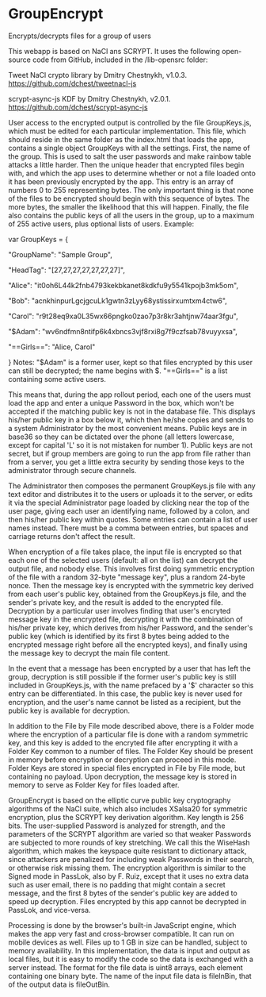 # GroupEncrypt
Encrypts/decrypts files for a group of users

This webapp is based on NaCl ans SCRYPT. It uses the following open-source code from GitHub, included in the /lib-opensrc folder:

Tweet NaCl crypto library by Dmitry Chestnykh, v1.0.3. https://github.com/dchest/tweetnacl-js

scrypt-async-js KDF by Dmitry Chestnykh, v2.0.1. https://github.com/dchest/scrypt-async-js

User access to the encrypted output is controlled by the file GroupKeys.js, which must be edited for each particular implementation. This file, which should reside in the same folder as the index.html that loads the app, contains a single object GroupKeys with all the settings. First, the name of the group. This is used to salt the user passwords and make rainbow table attacks a little harder. Then the unique header that encrypted files begin with, and which the app uses to determine whether or not a file loaded onto it has been previously encrypted by the app. This entry is an array of numbers 0 to 255 representing bytes. The only important thing is that none of the files to be encrypted should begin with this sequence of bytes. The more bytes, the smaller the likelihood that this will happen. Finally, the file also contains the public keys of all the users in the group, up to a maximum of 255 active users, plus optional lists of users. Example:

var GroupKeys = {

"GroupName": "Sample Group",

"HeadTag": "[27,27,27,27,27,27,27]",

"Alice":
"it0oh6L44k2fnb4793kekbkanet8kdkfu9y5541kpojb3mk5om",

"Bob":
"acnkhinpurLgcjgcuLk1gwtn3zLyy68ystissirxumtxm4ctw6",

"Carol":
"r9t28eq9xa0L35wx66pngko0zao7p3r8kr3ahtjnw74aar3fgu",

"$Adam":
"wv6ndfmn8ntifp6k4xbncs3vjf8rxi8g7f9czfsab78vuyyxsa",

"==Girls==":
"Alice, Carol"

}
Notes: "$Adam" is a former user, kept so that files encrypted by this user can still be decrypted; the name begins with $. "==Girls==" is a list containing some active users.

This means that, during the app rollout period, each one of the users must load the app and enter a unique Password in the box, which won't be accepted if the matching public key is not in the database file. This displays his/her public key in a box below it, which then he/she copies and sends to a system Administrator by the most convenient means. Public keys are in base36 so they can be dictated over the phone (all letters lowercase, except for capital 'L' so it is not mistaken for number 1). Public keys are not secret, but if group members are going to run the app from file rather than from a server, you get a little extra security by sending those keys to the administrator through secure channels.

The Administrator then composes the permanent GroupKeys.js file with any text editor and distributes it to the users or uploads it to the server, or edits it via the special Administrator page loaded by clicking near the top of the user page, giving each user an identifying name, followed by a colon, and then his/her public key within quotes. Some entries can contain a list of user names instead. There must be a comma between entries, but spaces and carriage returns don't affect the result.

When encryption of a file takes place, the input file is encrypted so that each one of the selected users (default: all on the list) can decrypt the output file, and nobody else. This involves first doing symmetric encryption of the file with a random 32-byte "message key", plus a random 24-byte nonce. Then the message key is encrypted with the symmetric key derived from each user's public key, obtained from the GroupKeys.js file, and the sender's private key, and the result is added to the encrypted file. Decryption by a particular user involves finding that user's encryted message key in the encrypted file, decrypting it with the combination of his/her private key, which derives from his/her Password, and the sender's public key (which is identified by its first 8 bytes being added to the encrypted message right before all the encrypted keys), and finally using the message key to decrypt the main file content.

In the event that a message has been encrypted by a user that has left the group, decryption is still possible if the former user's public key is still included in GroupKeys.js, with the name prefaced by a '$' character so this entry can be differentiated. In this case, the public key is never used for encryption, and the user's name cannot be listed as a recipient, but the public key is available for decryption.

In addition to the File by File mode described above, there is a Folder mode where the encryption of a particular file is done with a random symmetric key, and this key is added to the encryted file after encrypting it with a Folder Key common to a number of files. The Folder Key should be present in memory before encryption or decryption can proceed in this mode. Folder Keys are stored in special files encrypted in File by File mode, but containing no payload. Upon decryption, the message key is stored in memory to serve as Folder Key for files loaded after.

GroupEncrypt is based on the elliptic curve public key cryptography algorithms of the NaCl suite, which also includes XSalsa20 for symmetric encryption, plus the SCRYPT key derivation algorithm. Key length is 256 bits. The user-supplied Password is analyzed for strength, and the parameters of the SCRYPT algorithm are varied so that weaker Passwords are subjected to more rounds of key stretching. We call this the WiseHash algorithm, which makes the keyspace quite resistant to dictionary attack, since attackers are penalized for including weak Passwords in their search, or otherwise risk missing them. The encryption algorithm is similar to the Signed mode in PassLok, also by F. Ruiz, except that it uses no extra data such as user email, there is no padding that might contain a secret message, and the first 8 bytes of the sender's public key are added to speed up decryption. Files encrypted by this app cannot be decrypted in PassLok, and vice-versa.

Processing is done by the browser's built-in JavaScript engine, which makes the app very fast and cross-browser compatible. It can run on mobile devices as well. Files up to 1 GB in size can be handled, subject to memory availability. In this implementation, the data is input and output as local files, but it is easy to modify the code so the data is exchanged with a server instead. The format for the file data is uint8 arrays, each element containing one binary byte. The name of the input file data is fileInBin, that of the output data is fileOutBin.
